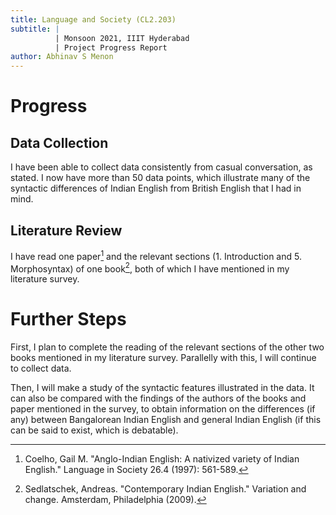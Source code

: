 ```yaml
---
title: Language and Society (CL2.203)
subtitle: |
          | Monsoon 2021, IIIT Hyderabad
          | Project Progress Report
author: Abhinav S Menon
---
```


# Progress
## Data Collection
I have been able to collect data consistently from casual conversation, as stated. I now have more than 50 data points, which illustrate many of the syntactic differences of Indian English from British English that I had in mind.  

## Literature Review
I have read one paper[^1] and the relevant sections (1. Introduction and 5. Morphosyntax) of one book[^2], both of which I have mentioned in my literature survey.

# Further Steps
First, I plan to complete the reading of the relevant sections of the other two books mentioned in my literature survey. Parallelly with this, I will continue to collect data.  

Then, I will make a study of the syntactic features illustrated in the data. It can also be compared with the findings of the authors of the books and paper mentioned in the survey, to obtain information on the differences (if any) between Bangalorean Indian English and general Indian English (if this can be said to exist, which is debatable).  

[^1]: Coelho, Gail M. "Anglo-Indian English: A nativized variety of Indian English." Language in Society 26.4 (1997): 561-589.
[^2]: Sedlatschek, Andreas. "Contemporary Indian English." Variation and change. Amsterdam, Philadelphia (2009).
